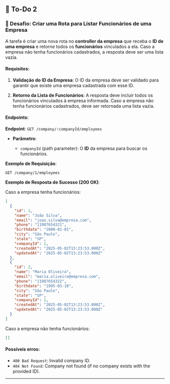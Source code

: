 ## 📝 To-Do 2

### 🚀 Desafio: Criar uma Rota para Listar Funcionários de uma Empresa

A tarefa é criar uma nova rota no **controller da empresa** que receba o **ID de uma empresa** e retorne todos os **funcionários** vinculados a ela. Caso a empresa não tenha funcionários cadastrados, a resposta deve ser uma lista vazia.

#### Requisitos:

1. **Validação do ID da Empresa**: O ID da empresa deve ser validado para garantir que existe uma empresa cadastrada com esse ID.

2. **Retorno da Lista de Funcionários**: A resposta deve incluir todos os funcionários vinculados à empresa informada. Caso a empresa não tenha funcionários cadastrados, deve ser retornada uma lista vazia.

#### Endpoints:

**Endpoint**: `GET /company/:companyId/employees`

- **Parâmetro**:

  - `companyId` (path parameter): O **ID** da empresa para buscar os funcionários.

**Exemplo de Requisição**:

```
GET /company/1/employees
```

**Exemplo de Resposta de Sucesso (200 OK)**:

Caso a empresa tenha funcionários:

```json
[
  {
    "id": 1,
    "name": "João Silva",
    "email": "joao.silva@empresa.com",
    "phone": "11987654321",
    "birthdate": "2000-01-01",
    "city": "São Paulo",
    "state": "SP",
    "companyId": 1,
    "createdAt": "2025-05-02T13:23:53.000Z",
    "updatedAt": "2025-05-02T13:23:53.000Z"
  },
  {
    "id": 2,
    "name": "Maria Oliveira",
    "email": "maria.oliveira@empresa.com",
    "phone": "11987654322",
    "birthdate": "1995-03-10",
    "city": "São Paulo",
    "state": "SP",
    "companyId": 1,
    "createdAt": "2025-05-02T13:23:53.000Z",
    "updatedAt": "2025-05-02T13:23:53.000Z"
  }
]
```

Caso a empresa não tenha funcionários:

```json
[]
```

#### Possíveis erros:

- `400 Bad Request`: Invalid company ID.
- `404 Not Found`: Company not found (if no company exists with the provided ID).

---